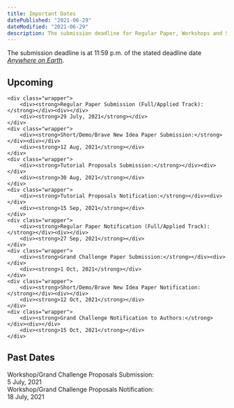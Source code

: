```yaml
---
title: Important Dates
datePublished: "2021-06-29"
dateModified: "2021-06-29"
description: The submission deadline for Regular Paper, Workshops and Short/Demo Paper has been postponed.
---
```


The submission deadline is at 11:59 p.m. of the stated deadline date [*Anywhere on Earth*](https://www.timeanddate.com/time/zones/aoe).

## Upcoming

<!-- you can also write HTML codes in markdowns! -->
<div class="pt-3" style="max-width: 700px;">
   
    <div class="wrapper">
        <div><strong>Regular Paper Submission (Full/Applied Track):</strong></div><div></div>
        <div><strong>29 July, 2021</strong></div>
    </div>
    <div class="wrapper">
        <div><strong>Short/Demo/Brave New Idea Paper Submission:</strong></div><div></div>
        <div><strong>12 Aug, 2021</strong></div>
    </div>
    <div class="wrapper">
        <div><strong>Tutorial Proposals Submission:</strong></div><div></div>
        <div><strong>30 Aug, 2021</strong></div>
    </div>
    <div class="wrapper">
        <div><strong>Tutorial Proposals Notification:</strong></div><div></div>
        <div><strong>15 Sep, 2021</strong></div>
    </div>
    <div class="wrapper">
        <div><strong>Regular Paper Notification (Full/Applied Track):</strong></div><div></div>
        <div><strong>27 Sep, 2021</strong></div>
    </div>
    <div class="wrapper">
        <div><strong>Grand Challenge Paper Submission:</strong></div><div></div>
        <div><strong>1 Oct, 2021</strong></div>
    </div>
    <div class="wrapper">
        <div><strong>Short/Demo/Brave New Idea Paper Notification:</strong></div><div></div>
        <div><strong>12 Oct, 2021</strong></div>
    </div>
    <div class="wrapper">
        <div><strong>Grand Challenge Notification to Authors:</strong></div><div></div>
        <div><strong>15 Oct, 2021</strong></div>
    </div>
</div>

## Past Dates
<div class="pt-3 text-gray-600" style="max-width: 700px;">
    <div class="wrapper">
        <!-- extra divs at the end are for the second css grid column -->
        <div>Workshop/Grand Challenge Proposals Submission:</div><div></div> 
        <div>5 July, 2021</div>
    </div>
     <div class="wrapper">
        <!-- extra divs at the end are for the second css grid column -->
        <div>Workshop/Grand Challenge Proposals Notification:</div><div></div> 
        <div>18 July, 2021</div>
    </div>
</div>
